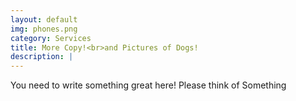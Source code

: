 ```yaml
---
layout: default
img: phones.png
category: Services
title: More Copy!<br>and Pictures of Dogs!
description: |
---
```

  You need to write something great here!
  Please think of Something

